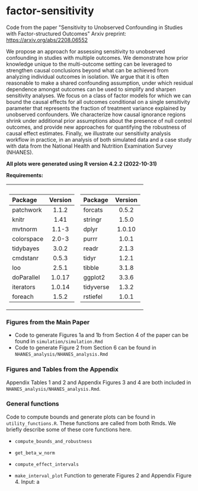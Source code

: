 # factor-sensitivity
Code from the paper "Sensitivity to Unobserved Confounding in Studies with Factor-structured Outcomes"
Arxiv preprint: https://arxiv.org/abs/2208.06552

We propose an approach for assessing sensitivity to unobserved confounding in studies with multiple outcomes. We demonstrate how prior knowledge unique to the multi-outcome setting can be leveraged to strengthen causal conclusions beyond what can be achieved from analyzing individual outcomes in isolation. We argue that it is often reasonable to make a shared confounding assumption, under which residual dependence amongst outcomes can be used to simplify and sharpen sensitivity analyses. We focus on a class of factor models for which we can bound the causal effects for all outcomes conditional on a single sensitivity parameter that represents the fraction of treatment variance explained by unobserved confounders. We characterize how causal ignorance regions shrink under additional prior assumptions about the presence of null control outcomes, and provide new approaches for quantifying the robustness of causal effect estimates. Finally, we illustrate our sensitivity analysis workflow in practice, in an analysis of both simulated data and a case study with data from the National Health and Nutrition Examination Survey (NHANES).

**All plots were generated using R version 4.2.2 (2022-10-31)**

**Requirements:**
<table>
<tr><th> </th><th></th></tr>
<tr><td>

| Package   | Version |
|:----------|:-------:|
| patchwork |  1.1.2  |
| knitr     |  1.41   |
| mvtnorm   |  1.1-3  |
| colorspace|  2.0-3  |
| tidybayes |  3.0.2  |
| cmdstanr  |  0.5.3  |
| loo | 2.5.1 |
| doParallel | 1.0.17|
| iterators | 1.0.14|
| foreach | 1.5.2 |

  
  </td><td>

| Package   | Version |
|:----------|:-------:|
| forcats   |  0.5.2  |
| stringr   |  1.5.0  |
| dplyr     | 1.0.10  |
| purrr     |  1.0.1  |
| readr     |  2.1.3  |
| tidyr     |  1.2.1  |
| tibble    |  3.1.8  |
| ggplot2   |  3.3.6  |
| tidyverse |  1.3.2  |
 |rstiefel | 1.0.1 |

  </td></tr> </table>


### Figures from the Main Paper
- Code to generate Figures 1a and 1b from Section 4 of the paper can be found in `simulation/simulation.Rmd`
- Code to generate Figure 2 from Section 6 can be found in `NHANES_analysis/NHANES_analysis.Rmd`

### Figures and Tables from the Appendix

Appendix Tables 1 and 2 and Appendix Figures 3 and 4 are both included in `NHANES_analysis/NHANES_analysis.Rmd`.

### General functions
Code to compute bounds and generate plots can be found in `utility_functions.R`.  These functions are called from both Rmds.  We briefly describe some of these core functions here.

- ```compute_bounds_and_robustness```

- ```get_beta_w_norm```

- ```compute_effect_intervals```

- ```make_interval_plot```
Function to generate Figures 2 and Appendix Figure 4.  Input: a 

